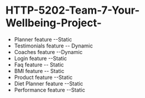 # HTTP-5202-Team-7-Your-Wellbeing-Project-

* Planner feature --Static
* Testimonials feature -- Dynamic
* Coaches feature --Dynamic
* Login feature --Static
* Faq feature -- Static
* BMI feature -- Static
* Product feature --Static
* Diet Planner feature --Static
* Performance feature  --Static
